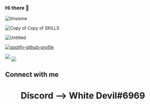 
### Hi there 👋
![thisisme](https://user-images.githubusercontent.com/73755149/114029103-d02c1b80-9896-11eb-8080-324d5dfb1d4c.png)

![Copy of Copy of SKILLS](https://user-images.githubusercontent.com/73755149/114039902-c1e2fd00-98a0-11eb-9e74-2ec84f5289c9.gif)

![Untitled](https://user-images.githubusercontent.com/73755149/114040152-f8207c80-98a0-11eb-8885-a7f6be594b5e.gif)

[![spotify-github-profile](https://spotify-github-profile.vercel.app/api/view?uid=pd79hqqpxiwm02dvz8zwq95qf&cover_image=true&theme=default)](https://github.com/kittinan/spotify-github-profile)

![](https://komarev.com/ghpvc/?username=whitedevil-glitch&color=blueviolet)
<img align="middle" src="https://github-readme-stats.vercel.app/api?username=whitedevil-glitch&theme=tokyonight">
## Connect with me  
<div align="center">
  <h1>Discord --> White Devil#6969 </h1>
</div>  

<!--
**whitedevil-glitch/whitedevil-glitch** is a ✨ _special_ ✨ repository because its `README.md` (this file) appears on your GitHub profile.

Here are some ideas to get you started:

- 🔭 I’m currently working on Keyboard-HERO...
- 🌱 I’m currently learning JavaScript... ✊
- 👯 I’m looking to collaborate on WebDev projects...
- 🤔 I’m looking for help with JS...
- 💬 Ask me about Web Dev Stuff...
- 📫 How to reach me: https://twitter.com/SaiShan97540968...
- 😄 Pronouns: 😒...
- ⚡ Fun fact: I m COOL but Global Warming Made Me HOT...
-->
